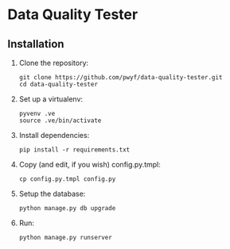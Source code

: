 # Data Quality Tester

## Installation

1. Clone the repository:

    ```
    git clone https://github.com/pwyf/data-quality-tester.git
    cd data-quality-tester
    ```

2. Set up a virtualenv:

    ```
    pyvenv .ve
    source .ve/bin/activate
    ```

3. Install dependencies:

    ```
    pip install -r requirements.txt
    ```

4. Copy (and edit, if you wish) config.py.tmpl:

    ```
    cp config.py.tmpl config.py
    ```

5. Setup the database:

    ```
    python manage.py db upgrade
    ```

6. Run:

    ```
    python manage.py runserver
    ```
